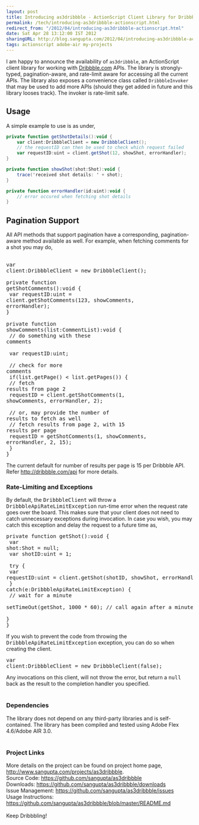 ```yaml
---
layout: post
title: Introducing as3dribbble - ActionScript Client Library for Dribbble.com
permalink: /tech/introducing-as3dribbble-actionscript.html
redirect_from: "/2012/04/introducing-as3dribbble-actionscript.html"
date: Sat Apr 28 13:12:00 IST 2012
sharingURL: http://blog.sangupta.com/2012/04/introducing-as3dribbble-actionscript.html
tags: actionscript adobe-air my-projects
---
```


I am happy to announce the availability of `as3dribbble`, an ActionScript client 
library for working with <a href="http://dribbble.com/">Dribbble.com</a> APIs. The 
library is strongly-typed, pagination-aware, and rate-limit aware for accessing all 
the current APIs. The library also exposes a convenience class called `DribbbleInvoker`
that may be used to add more APIs (should they get added in future and this library 
looses track). The invoker is rate-limit safe.
<!-- break here -->

Usage
-----
A simple example to use is as under,

```actionscript
private function getShotDetails():void {
    var client:DribbbleClient = new DribbbleClient();
    // the requestID can then be used to check which request failed
    var requestID:uint = client.getShot(12, showShot, errorHandler);
}

private function showShot(shot:Shot):void {
    trace('received shot details: ' + shot);
}

private function errorHandler(id:uint):void {
    // error occured when fetching shot details
}
```

Pagination Support
------------------
All API methods that support pagination have a corresponding, pagination-aware method 
available as well. For example, when fetching comments for a shot you may do,
    <br>
    <br>
    <pre class="brush: as3">var client:DribbbleClient = new DribbbleClient();<br><br>private function getShotComments():void {<br>    var requestID:uint = client.getShotComments(123, showComments, errorHandler);<br>}<br><br>private function showComments(list:CommentList):void {<br>    // do something with these comments<br><br>    var requestID:uint;<br><br>    // check for more comments<br>    if(list.getPage() &lt; list.getPages()) {<br>        // fetch results from page 2<br>        requestID = client.getShotComments(1, showComments, errorHandler, 2);<br><br>        // or, may provide the number of results to fetch as well<br>        // fetch results from page 2, with 15 results per page<br>        requestID = getShotComments(1, showComments, errorHandler, 2, 15);<br>    }<br>}<br></pre>The current default for number of results per page is 15 per Dribbble API. Refer 
    <a href="http://dribbble.com/api">http://dribbble.com/api</a> for more details. 
    <br>
    <h3>Rate-Limiting and Exceptions</h3>By default, the 
    <tt>DribbbleClient</tt> will throw a 
    <tt>DribbbleApiRateLimitException</tt> run-time error when the request rate goes over the board. This makes sure that your client does not need to catch unnecessary exceptions during invocation. In case you wish, you may catch this exception and delay the request to a future time as, 
    <br>
    <pre class="brush: as3">private function getShot():void {<br>    var shot:Shot = null;<br>    var shotID:uint = 1;<br><br>    try {<br>        var requestID:uint = client.getShot(shotID, showShot, errorHandler);<br>    } catch(e:DribbbleApiRateLimitException) {<br>        // wait for a minute<br>        setTimeOut(getShot, 1000 * 60); // call again after a minute<br>    }<br>}<br></pre>If you wish to prevent the code from throwing the 
    <tt>DribbbleApiRateLimitException</tt> exception, you can do so when creating the client. 
    <br>
    <pre class="brush: as3">var client:DribbbleClient = new DribbbleClient(false);<br></pre>Any invocations on this client, will not throw the error, but return a 
    <tt>null</tt> back as the result to the completion handler you specified. 
    <br>
    <br>
    <h3>Dependencies</h3>The library does not depend on any third-party libraries and is self-contained. The library has been compiled and tested using Adobe Flex 4.6/Adobe AIR 3.0. 
    <br>
    <br>
    <h3>Project Links</h3>More details on the project can be found on project home page, 
    <a href="http://www.sangupta.com/projects/as3dribbble">http://www.sangupta.com/projects/as3dribbble</a>.
    <br>Source Code: 
    <a href="https://github.com/sangupta/as3dribbble">https://github.com/sangupta/as3dribbble</a>
    <br>Downloads: 
    <a href="https://github.com/sangupta/as3dribbble/downloads">https://github.com/sangupta/as3dribbble/downloads</a>
    <br>Issue Management: 
    <a href="https://github.com/sangupta/as3dribbble/issues">https://github.com/sangupta/as3dribbble/issues</a> 
    <br>Usage Instructions: 
    <a href="https://github.com/sangupta/as3dribbble/blob/master/README.md">https://github.com/sangupta/as3dribbble/blob/master/README.md</a>
    <br>
    <br>Keep Dribbbling!
